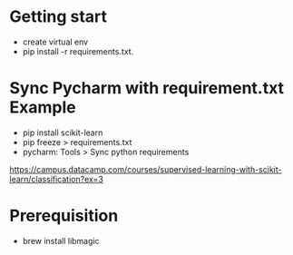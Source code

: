 # Getting start
- create virtual env
- pip install -r requirements.txt.

# Sync Pycharm with requirement.txt Example
- pip install scikit-learn
- pip freeze > requirements.txt
- pycharm: Tools > Sync python requirements


https://campus.datacamp.com/courses/supervised-learning-with-scikit-learn/classification?ex=3
# Prerequisition
- brew install libmagic


